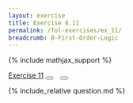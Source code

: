 ```yaml
---
layout: exercise
title: Exercise 8.11
permalink: /fol-exercises/ex_11/
breadcrumb: 8-First-Order-Logic
---
```


{% include mathjax_support %}

<div class="card">
<div class="card-header p-2">
<a href='#' class="p-2">Exercise 11</a>
<button type="button" class="btn btn-dark float-right" title="Solve this Exercise" onclick="solve('ex8.11');" href="#"><i id="ex8.11" class="fas fa-pen" style="color:white"></i></button>
<a class="edit_question" href="#"><button type="button" class="btn btn-dark float-right" title="Edit this Question"  style="margin-left:10px; margin-right:10px;" onclick="edit('ex8.11');" href="#"><i id="ex8.11" class="far fa-edit" style="color:white"></i></button></a>
</div>
<div class="card-body">
<p class="card-text">{% include_relative question.md %}</p>
</div>
</div>
<br>
